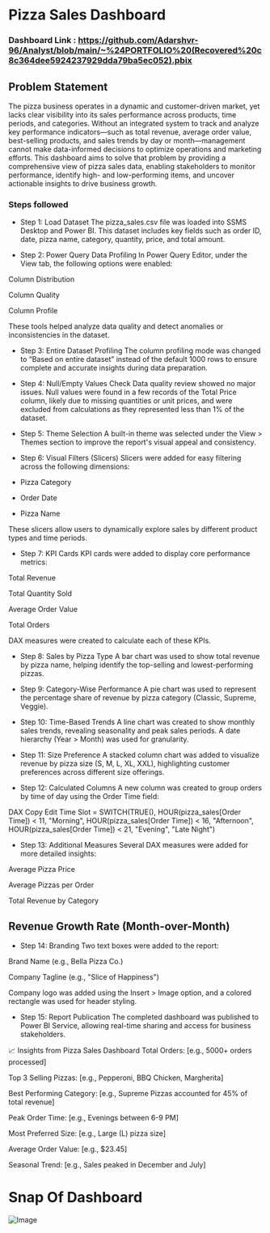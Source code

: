 # Pizza Sales Dashboard

### Dashboard Link : https://github.com/Adarshvr-96/Analyst/blob/main/~%24PORTFOLIO%20(Recovered%20c8c364dee5924237929dda79ba5ec052).pbix

## Problem Statement

The pizza business operates in a dynamic and customer-driven market, yet lacks clear visibility into its sales performance across products, time periods, and categories. Without an integrated system to track and analyze key performance indicators—such as total revenue, average order value, best-selling products, and sales trends by day or month—management cannot make data-informed decisions to optimize operations and marketing efforts. This dashboard aims to solve that problem by providing a comprehensive view of pizza sales data, enabling stakeholders to monitor performance, identify high- and low-performing items, and uncover actionable insights to drive business growth.

### Steps followed 

- Step 1: Load Dataset
The pizza_sales.csv file was loaded into SSMS Desktop and Power BI. This dataset includes key fields such as order ID, date, pizza name, category, quantity, price, and total amount.

- Step 2: Power Query Data Profiling
In Power Query Editor, under the View tab, the following options were enabled:

Column Distribution

Column Quality

Column Profile

These tools helped analyze data quality and detect anomalies or inconsistencies in the dataset.

- Step 3: Entire Dataset Profiling
The column profiling mode was changed to “Based on entire dataset” instead of the default 1000 rows to ensure complete and accurate insights during data preparation.

- Step 4: Null/Empty Values Check
Data quality review showed no major issues. Null values were found in a few records of the Total Price column, likely due to missing quantities or unit prices, and were excluded from calculations as they represented less than 1% of the dataset.

- Step 5: Theme Selection
A built-in theme was selected under the View > Themes section to improve the report's visual appeal and consistency.

- Step 6: Visual Filters (Slicers)
Slicers were added for easy filtering across the following dimensions:

- Pizza Category

- Order Date

- Pizza Name

These slicers allow users to dynamically explore sales by different product types and time periods.

- Step 7: KPI Cards
KPI cards were added to display core performance metrics:

Total Revenue

Total Quantity Sold

Average Order Value

Total Orders

DAX measures were created to calculate each of these KPIs.

- Step 8: Sales by Pizza Type
A bar chart was used to show total revenue by pizza name, helping identify the top-selling and lowest-performing pizzas.

- Step 9: Category-Wise Performance
A pie chart was used to represent the percentage share of revenue by pizza category (Classic, Supreme, Veggie).

- Step 10: Time-Based Trends
A line chart was created to show monthly sales trends, revealing seasonality and peak sales periods. A date hierarchy (Year > Month) was used for granularity.

- Step 11: Size Preference
A stacked column chart was added to visualize revenue by pizza size (S, M, L, XL, XXL), highlighting customer preferences across different size offerings.

- Step 12: Calculated Columns
A new column was created to group orders by time of day using the Order Time field:

DAX
Copy
Edit
Time Slot = 
SWITCH(TRUE(),
    HOUR(pizza_sales[Order Time]) < 11, "Morning",
    HOUR(pizza_sales[Order Time]) < 16, "Afternoon",
    HOUR(pizza_sales[Order Time]) < 21, "Evening",
    "Late Night")
- Step 13: Additional Measures
Several DAX measures were added for more detailed insights:

Average Pizza Price

Average Pizzas per Order

Total Revenue by Category

Revenue Growth Rate (Month-over-Month)
- 
- Step 14: Branding
Two text boxes were added to the report:

Brand Name (e.g., Bella Pizza Co.)

Company Tagline (e.g., "Slice of Happiness")

Company logo was added using the Insert > Image option, and a colored rectangle was used for header styling.

- Step 15: Report Publication
The completed dashboard was published to Power BI Service, allowing real-time sharing and access for business stakeholders.

📈 Insights from Pizza Sales Dashboard
Total Orders: [e.g., 5000+ orders processed]

Top 3 Selling Pizzas: [e.g., Pepperoni, BBQ Chicken, Margherita]

Best Performing Category: [e.g., Supreme Pizzas accounted for 45% of total revenue]

Peak Order Time: [e.g., Evenings between 6-9 PM]

Most Preferred Size: [e.g., Large (L) pizza size]

Average Order Value: [e.g., $23.45]

Seasonal Trend: [e.g., Sales peaked in December and July]

# Snap Of Dashboard

![Image](https://github.com/user-attachments/assets/7964a326-88ac-411a-84ef-960eacdf3781)


